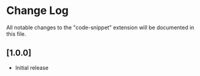 # Change Log

All notable changes to the "code-snippet" extension will be documented in this file.

## [1.0.0]

- Initial release
